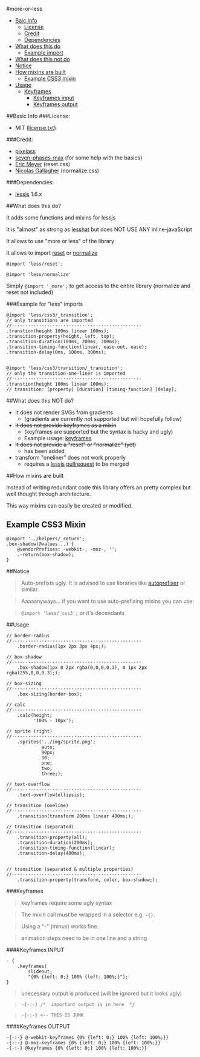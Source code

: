 #more-or-less

* [Baic Info](#basic-info)
    * [License](#license)
    * [Credit](#credit)
    * [Dependencies](#dependencies)
* [What does this do](#what-does-this-do)
    * [Example import](#example-import)
* [What does this not do](#what-does-this-not-do)
* [Notice](#notice)
* [How mixins are built](#how-mixins-are-built)
    * [Example CSS3 mixin](#example-css3-mixin)
* [Usage](#usage)
    * [Keyframes](#keyframes)
        * [Keyframes input](#keyframes-input)
        * [Keyframes output](#keyframes-output)



##Basic Info
###License:

* MIT ([license.txt][0])

###Credit:

* [pixelass][1]
* [seven-phases-max][2] (for some help with the basics)
* [Eric Meyer][9] (reset.css)
* [Nicolas Gallagher][10] (normalize.css)

###Dependencies:

* [lessjs][4] 1.6.x

##What does this do?

It adds some functions and mixins for lessjs

It is "almost" as strong as [lesshat][3] but does NOT USE ANY inline-javaScript

It allows to use "more or less" of the library

It allows to import [reset][7] or [normalize][8]

`@import 'less/reset';`

`@import 'less/normalize'`


Simply `@import '_more';` to get access to the entire library (normalize and reset not included)

###Example for "less" imports

    @import 'less/css3/_transition';
    // only transitions are imported
    //················································
    .transtion(height 100ms linear 100ms);
    .transition-property(height, left, top);
    .transition-duration(100ms, 200ms, 300ms);
    .transition-timing-function(linear, ease-out, ease);
    .transition-delay(0ms, 100ms, 300ms);


    @import 'less/css3/transition/_transition';
    // only the transition-one-liner is imported
    //················································
    .transtion(height 100ms linear 100ms);
    // transition: [property] [duration] [timing-function] [delay];

##What does this NOT do?

* It does not render SVGs from gradients
    * (gradients are currently not supported but will hopefully follow)
* <del>It does not provide keyframes as a mixin</del>
    * (keyframes are supported but the syntax is hacky and ugly)
    * Example usage: [keyframes](#keyframes)
* <del>It does not provide a "reset" or "normalize" (yet)</del>
    * has been added
* transform "oneliner" does not work properly
    * requires a [lessjs][4] [pullrequest][5] to be merged

##How mixins are built

Instead of writing redundant code this library offers an pretty complex but well thought through architecture.

This way mixins can easily be created or modified.

## Example CSS3 Mixin

    @import '../helpers/_return';
    .box-shadow(@values...) {
        @vendorPrefixes: -webkit-, -moz-, '';
        .-return(box-shadow);
    }

##Notice

> Auto-prefixis ugly. It is advised to use libraries like [autoprefixer][6] or similar.

>  Aaaaanyways... if you want to use auto-prefixing mixins you can use:

>  `@import 'less/_css3';` or it's decendants

##Usage


    // border-radius
    //················································
        .border-radius(1px 2px 3px 4px;);

    // box-shadow
    //················································
        .box-shadow(1px 0 2px rgba(0,0,0,0.3), 0 1px 2px rgba(255,0,0,0.3););

    // box-sizing
    //················································
        .box-sizing(border-box);

    // calc
    //················································
        .calc(height;
              '100% - 10px');

    // sprite (right)
    //················································
        .sprites('../img/sprite.png';
                 auto;
                 90px;
                 30;
                 one;
                 two;
                 three;);

    // text-overflow
    //················································
        .text-overflow(ellipsis);

    // transition (oneline)
    //················································
        .transition(transform 200ms linear 400ms;);

    // transition (separated)
    //················································
        .transition-property(all);
        .transition-duration(200ms);
        .transition-timing-function(linear);
        .transition-delay(400ms);


    // transition (separated & multiple properties)
    //················································
        .transition-property(transform, color, box-shadow;);


###Keyframes

> keyframes require some ugly syntax

> The mixin call must be wrapped in a selector e.g. `-{}`.

> Using a "-" (minus) works fine.

> animation steps need to be in one line and a string

####Keyframes INPUT

    - {
        .keyframes(
            slideout;
            "{0% {left: 0;} 100% {left: 100%;}");
    }

> unecessary output is produced (will be ignored but it looks ugly)

> `-{-:-} /*  important output is in here  */`

> `-{-:-} <-- THIS IS JUNK`

####Keyframes OUTPUT

    -{-:-} @-webkit-keyframes {0% {left: 0;} 100% {left: 100%;}}
    -{-:-} @-moz-keyframes {0% {left: 0;} 100% {left: 100%;}}
    -{-:-} @keyframes {0% {left: 0;} 100% {left: 100%;}}


 [0]:  https://github.com/pixelass/more-or-less/blob/master/license.tx
 [1]:  https://github.com/pixelass
 [2]:  https://github.com/seven-phases-max
 [3]:  https://github.com/csshat/lesshat
 [4]:  https://github.com/less/less.js
 [5]:  https://github.com/less/less.js/pull/1788
 [6]:  https://github.com/ai/autoprefixer
 [7]:  http://meyerweb.com/eric/tools/css/reset/
 [8]:  https://github.com/necolas/normalize.css/
 [9]:  http://meyerweb.com/
 [10]: https://github.com/necolas
